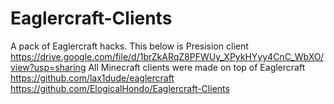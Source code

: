 # Eaglercraft-Clients
A pack of Eaglercraft hacks.
This below is Presision client
https://drive.google.com/file/d/1brZkARqZ8PFWUy_XPykHYyy4CnC_WbXO/view?usp=sharing
All Minecraft clients were made on top of Eaglercraft https://github.com/lax1dude/eaglercraft
https://github.com/ElogicalHondo/Eaglercraft-Clients

